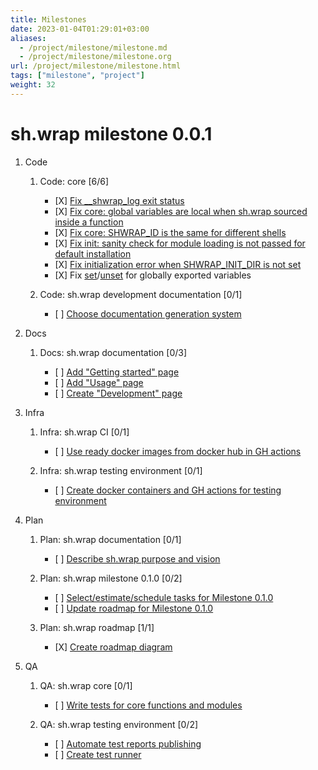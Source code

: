 ```yaml
---
title: Milestones
date: 2023-01-04T01:29:01+03:00
aliases:
  - /project/milestone/milestone.md
  - /project/milestone/milestone.org
url: /project/milestone/milestone.html
tags: ["milestone", "project"]
weight: 32
---
```


sh.wrap milestone 0.0.1
=======================

1.  Code

    1.  Code: core \[6/6\]

        -   \[X\] [Fix \_\_shwrap\_log exit status](https://github.com/ekotik/sh.wrap/issues/37)
        -   \[X\] [Fix core: global variables are local when sh.wrap sourced inside a function](https://github.com/ekotik/sh.wrap/issues/50)
        -   \[X\] [Fix core: SHWRAP\_ID is the same for different shells](https://github.com/ekotik/sh.wrap/issues/48)
        -   \[X\] [Fix init: sanity check for module loading is not passed for default installation](https://github.com/ekotik/sh.wrap/issues/49)
        -   \[X\] [Fix initialization error when SHWRAP\_INIT\_DIR is not set](https://github.com/ekotik/sh.wrap/issues/54)
        -   \[X\] Fix [set](https://github.com/ekotik/sh.wrap/issues/41)/[unset](https://github.com/ekotik/sh.wrap/issues/38) for globally exported variables

    2.  Code: sh.wrap development documentation \[0/1\]

        -   \[ \] [Choose documentation generation system](https://github.com/ekotik/sh.wrap/issues/42)

2.  Docs

    1.  Docs: sh.wrap documentation \[0/3\]

        -   \[ \] [Add \"Getting started\" page](https://github.com/ekotik/sh.wrap/issues/41)
        -   \[ \] [Add \"Usage\" page](https://github.com/ekotik/sh.wrap/issues/41)
        -   \[ \] [Create \"Development\" page](https://github.com/ekotik/sh.wrap/issues/41)

3.  Infra

    1.  Infra: sh.wrap CI \[0/1\]

        -   \[ \] [Use ready docker images from docker hub in GH actions](https://github.com/ekotik/sh.wrap/issues/43)

    2.  Infra: sh.wrap testing environment \[0/1\]

        -   \[ \] [Create docker containers and GH actions for testing environment](https://github.com/ekotik/sh.wrap/issues/44)

4.  Plan

    1.  Plan: sh.wrap documentation \[0/1\]

        -   \[ \] [Describe sh.wrap purpose and vision](https://github.com/ekotik/sh.wrap/issues/47)

    2.  Plan: sh.wrap milestone 0.1.0 \[0/2\]

        -   \[ \] [Select/estimate/schedule tasks for Milestone 0.1.0](https://github.com/ekotik/sh.wrap/issues/47)
        -   \[ \] [Update roadmap for Milestone 0.1.0](https://github.com/ekotik/sh.wrap/issues/47)

    3.  Plan: sh.wrap roadmap \[1/1\]

        -   \[X\] [Create roadmap diagram](https://github.com/ekotik/sh.wrap/issues/47)

5.  QA

    1.  QA: sh.wrap core \[0/1\]

        -   \[ \] [Write tests for core functions and modules](https://github.com/ekotik/sh.wrap/issues/45)

    2.  QA: sh.wrap testing environment \[0/2\]

        -   \[ \] [Automate test reports publishing](https://github.com/ekotik/sh.wrap/issues/46)
        -   \[ \] [Create test runner](https://github.com/ekotik/sh.wrap/issues/44)
